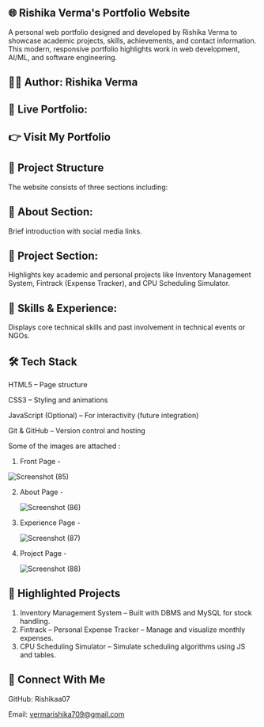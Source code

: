 ## 🌐 Rishika Verma's Portfolio Website
A personal web portfolio designed and developed by Rishika Verma to showcase academic projects, skills, achievements, and contact information. This modern, responsive portfolio highlights work in web development, AI/ML, and software engineering. 

## 👩‍💻 Author: Rishika Verma
## 🔗 Live Portfolio:
## 👉 Visit My Portfolio

## 🧭 Project Structure  
The website consists of three sections including:

## 👋 About Section: 
Brief introduction with social media links.

## 📂 Project Section:
Highlights key academic and personal projects like Inventory Management System, Fintrack (Expense Tracker), and CPU Scheduling Simulator.

## 📜 Skills & Experience:
Displays core technical skills and past involvement in technical events or NGOs.


## 🛠️ Tech Stack
HTML5 – Page structure

CSS3 – Styling and animations

JavaScript (Optional) – For interactivity (future integration)

Git & GitHub – Version control and hosting

Some of the images are attached :
1. Front Page -





![Screenshot (85)](https://github.com/user-attachments/assets/ba3be933-affd-4288-9715-e3914860c5d0)



2. About Page -




   ![Screenshot (86)](https://github.com/user-attachments/assets/67fe4bce-0eb9-40b9-8ee7-149fda5e33b9)





3. Experience Page -



   ![Screenshot (87)](https://github.com/user-attachments/assets/3bdb91f0-20e6-4baa-bb78-05ac9e0b7e50)




   

5. Project Page -




   ![Screenshot (88)](https://github.com/user-attachments/assets/9c5bed88-65da-45ae-942b-a6938071a35f)








   



## 💼 Highlighted Projects
1. Inventory Management System – Built with DBMS and MySQL for stock handling.
2. Fintrack – Personal Expense Tracker – Manage and visualize monthly expenses.
3. CPU Scheduling Simulator – Simulate scheduling algorithms using JS and tables.

## 📧 Connect With Me
GitHub: Rishikaa07

Email: vermarishika709@gmail.com

